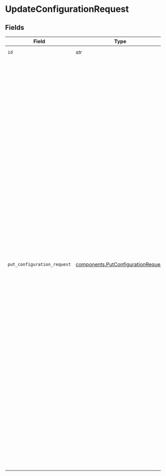 # UpdateConfigurationRequest


## Fields

| Field                                                                                                                                                                                                                                                                                                                                                                                                                                                                                                                                                                                                                                                                                                                                                                                                                                                                                                                                                                                                                                                                                                                                                                                                               | Type                                                                                                                                                                                                                                                                                                                                                                                                                                                                                                                                                                                                                                                                                                                                                                                                                                                                                                                                                                                                                                                                                                                                                                                                                | Required                                                                                                                                                                                                                                                                                                                                                                                                                                                                                                                                                                                                                                                                                                                                                                                                                                                                                                                                                                                                                                                                                                                                                                                                            | Description                                                                                                                                                                                                                                                                                                                                                                                                                                                                                                                                                                                                                                                                                                                                                                                                                                                                                                                                                                                                                                                                                                                                                                                                         | Example                                                                                                                                                                                                                                                                                                                                                                                                                                                                                                                                                                                                                                                                                                                                                                                                                                                                                                                                                                                                                                                                                                                                                                                                             |
| ------------------------------------------------------------------------------------------------------------------------------------------------------------------------------------------------------------------------------------------------------------------------------------------------------------------------------------------------------------------------------------------------------------------------------------------------------------------------------------------------------------------------------------------------------------------------------------------------------------------------------------------------------------------------------------------------------------------------------------------------------------------------------------------------------------------------------------------------------------------------------------------------------------------------------------------------------------------------------------------------------------------------------------------------------------------------------------------------------------------------------------------------------------------------------------------------------------------- | ------------------------------------------------------------------------------------------------------------------------------------------------------------------------------------------------------------------------------------------------------------------------------------------------------------------------------------------------------------------------------------------------------------------------------------------------------------------------------------------------------------------------------------------------------------------------------------------------------------------------------------------------------------------------------------------------------------------------------------------------------------------------------------------------------------------------------------------------------------------------------------------------------------------------------------------------------------------------------------------------------------------------------------------------------------------------------------------------------------------------------------------------------------------------------------------------------------------- | ------------------------------------------------------------------------------------------------------------------------------------------------------------------------------------------------------------------------------------------------------------------------------------------------------------------------------------------------------------------------------------------------------------------------------------------------------------------------------------------------------------------------------------------------------------------------------------------------------------------------------------------------------------------------------------------------------------------------------------------------------------------------------------------------------------------------------------------------------------------------------------------------------------------------------------------------------------------------------------------------------------------------------------------------------------------------------------------------------------------------------------------------------------------------------------------------------------------- | ------------------------------------------------------------------------------------------------------------------------------------------------------------------------------------------------------------------------------------------------------------------------------------------------------------------------------------------------------------------------------------------------------------------------------------------------------------------------------------------------------------------------------------------------------------------------------------------------------------------------------------------------------------------------------------------------------------------------------------------------------------------------------------------------------------------------------------------------------------------------------------------------------------------------------------------------------------------------------------------------------------------------------------------------------------------------------------------------------------------------------------------------------------------------------------------------------------------- | ------------------------------------------------------------------------------------------------------------------------------------------------------------------------------------------------------------------------------------------------------------------------------------------------------------------------------------------------------------------------------------------------------------------------------------------------------------------------------------------------------------------------------------------------------------------------------------------------------------------------------------------------------------------------------------------------------------------------------------------------------------------------------------------------------------------------------------------------------------------------------------------------------------------------------------------------------------------------------------------------------------------------------------------------------------------------------------------------------------------------------------------------------------------------------------------------------------------- |
| `id`                                                                                                                                                                                                                                                                                                                                                                                                                                                                                                                                                                                                                                                                                                                                                                                                                                                                                                                                                                                                                                                                                                                                                                                                                | *str*                                                                                                                                                                                                                                                                                                                                                                                                                                                                                                                                                                                                                                                                                                                                                                                                                                                                                                                                                                                                                                                                                                                                                                                                               | :heavy_check_mark:                                                                                                                                                                                                                                                                                                                                                                                                                                                                                                                                                                                                                                                                                                                                                                                                                                                                                                                                                                                                                                                                                                                                                                                                  | Configuration ID like `6638187d505c6812e4043f24`                                                                                                                                                                                                                                                                                                                                                                                                                                                                                                                                                                                                                                                                                                                                                                                                                                                                                                                                                                                                                                                                                                                                                                    |                                                                                                                                                                                                                                                                                                                                                                                                                                                                                                                                                                                                                                                                                                                                                                                                                                                                                                                                                                                                                                                                                                                                                                                                                     |
| `put_configuration_request`                                                                                                                                                                                                                                                                                                                                                                                                                                                                                                                                                                                                                                                                                                                                                                                                                                                                                                                                                                                                                                                                                                                                                                                         | [components.PutConfigurationRequest](../../models/components/putconfigurationrequest.md)                                                                                                                                                                                                                                                                                                                                                                                                                                                                                                                                                                                                                                                                                                                                                                                                                                                                                                                                                                                                                                                                                                                            | :heavy_check_mark:                                                                                                                                                                                                                                                                                                                                                                                                                                                                                                                                                                                                                                                                                                                                                                                                                                                                                                                                                                                                                                                                                                                                                                                                  | N/A                                                                                                                                                                                                                                                                                                                                                                                                                                                                                                                                                                                                                                                                                                                                                                                                                                                                                                                                                                                                                                                                                                                                                                                                                 | {<br/>"project": "New Project",<br/>"name": "function-v0",<br/>"provider": "openai",<br/>"parameters": {<br/>"call_type": "chat",<br/>"model": "gpt-4-turbo-preview",<br/>"hyperparameters": {<br/>"temperature": 0,<br/>"max_tokens": 1000,<br/>"top_p": 1,<br/>"top_k": -1,<br/>"frequency_penalty": 0,<br/>"presence_penalty": 0,<br/>"stop_sequences": []<br/>},<br/>"responseFormat": {<br/>"type": "text"<br/>},<br/>"selectedFunctions": [<br/>{<br/>"id": "64e3ba90e81f9b3a3808c27f",<br/>"name": "get_google_information",<br/>"description": "Get information from Google when you do not have that information in your context",<br/>"parameters": {<br/>"type": "object",<br/>"properties": {<br/>"query": {<br/>"type": "string",<br/>"description": "The query asked by the user"<br/>}<br/>},<br/>"required": [<br/>"query"<br/>]<br/>}<br/>}<br/>],<br/>"functionCallParams": "auto",<br/>"forceFunction": {},<br/>"template": [<br/>{<br/>"role": "system",<br/>"content": "You are a web search assistant."<br/>},<br/>{<br/>"role": "user",<br/>"content": "{{ query }}"<br/>}<br/>]<br/>},<br/>"env": [<br/>"staging"<br/>],<br/>"type": "LLM",<br/>"tags": [],<br/>"user_properties": {<br/>"user_id": "google-oauth2\|108897808434934946583",<br/>"user_name": "Dhruv Singh",<br/>"user_picture": "https://lh3.googleusercontent.com/a/ACg8ocLyQilNtK9RIv4M0p-0FBSbxljBP0p5JabnStku1AQKtFSK=s96-c",<br/>"user_email": "dhruv@honeyhive.ai"<br/>}<br/>} |